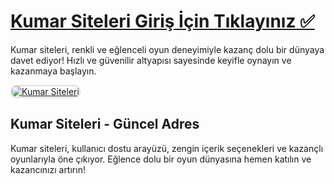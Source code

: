 <h1><a href="https://t2m.io/2284401">Kumar Siteleri Giriş İçin Tıklayınız ✅</a></h1>
<p>Kumar siteleri, renkli ve eğlenceli oyun deneyimiyle kazanç dolu bir dünyaya davet ediyor! Hızlı ve güvenilir altyapısı sayesinde keyifle oynayın ve kazanmaya başlayın.</p>

<a href="https://t2m.io/2284401" title="Kumar Siteleri">
    <img src="https://i.ibb.co/gtF7ptH/photo-2025-01-13-14-27-16.jpg" alt="Kumar Siteleri" style="max-width: 100%; border: 2px solid #ddd; border-radius: 10px;">
</a>

<h2>Kumar Siteleri - Güncel Adres</h2>
<p>Kumar siteleri, kullanıcı dostu arayüzü, zengin içerik seçenekleri ve kazançlı oyunlarıyla öne çıkıyor. Eğlence dolu bir oyun dünyasına hemen katılın ve kazancınızı artırın!</p>

